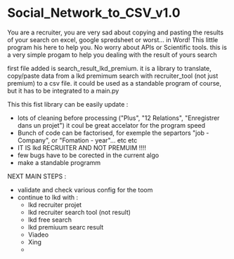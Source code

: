 # Social_Network_to_CSV_v1.0
You are a recruiter, you are very sad about copying and pasting the results of your search on excel, google spredsheet or worst... in Word! This little program his here to help you. No worry about APIs or Scientific tools. this is a very simple progam to help you dealing with the result of yours search



first file added is search_result_lkd_premium.
it is a library to translate, copy/paste data from a lkd premimum search with recruiter_tool (not just premium) to a csv file.
it could be used as a standable program of course, but it has to be integrated to a main.py


This this fist library can be easily update : 
  - lots of cleaning before processing ("Plus", "12 Relations", "Enregistrer dans un projet") it coul be  great accelator for the program speed
  - Bunch of code can be factorised, for exemple the separtors "job - Company", or "Fomation - year"...
  etc etc
  -  IT IS lkd RECRUITER AND NOT PREMUIM !!!!
  - few bugs have to be corected in the current algo
  - make a standable programm
  
NEXT MAIN STEPS : 
  - validate and check various config for the toom
  - continue to lkd with : 
    - lkd recruiter projet
    - lkd recruiter search tool (not result)
    - lkd free search
    - lkd premiuum searc result
    - Viadeo 
    - Xing 
    - 
